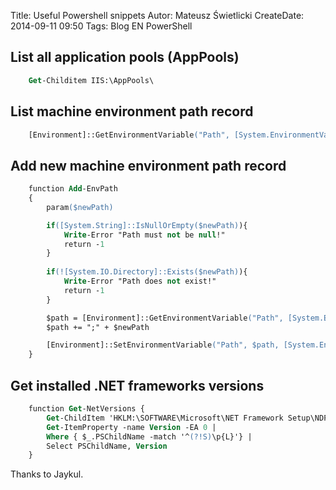 Title: Useful Powershell snippets
Autor: Mateusz Świetlicki
CreateDate: 2014-09-11 09:50
Tags:	Blog
		EN
		PowerShell

List all application pools (AppPools)
-------------------------------------

```ps
	Get-Childitem IIS:\AppPools\
```

List machine environment path record
--------------------------------------

```ps
	[Environment]::GetEnvironmentVariable("Path", [System.EnvironmentVariableTarget]::Machine).Split(";")
```

Add new machine environment path record
--------------------------------------

```ps
	function Add-EnvPath
	{
	    param($newPath)

	    if([System.String]::IsNullOrEmpty($newPath)){
	        Write-Error "Path must not be null!"
	        return -1
	    }
	    
	    if(![System.IO.Directory]::Exists($newPath)){
	        Write-Error "Path does not exist!"
	        return -1
	    }

	    $path = [Environment]::GetEnvironmentVariable("Path", [System.EnvironmentVariableTarget]::Machine)
		$path += ";" + $newPath

	    [Environment]::SetEnvironmentVariable("Path", $path, [System.EnvironmentVariableTarget]::Machine)
	}
```

Get installed .NET frameworks versions
--------------------------------------

```ps
	function Get-NetVersions {
	    Get-ChildItem 'HKLM:\SOFTWARE\Microsoft\NET Framework Setup\NDP' -recurse |
	    Get-ItemProperty -name Version -EA 0 |
	    Where { $_.PSChildName -match '^(?!S)\p{L}'} |
	    Select PSChildName, Version
	}
```

Thanks to Jaykul. [](http://stackoverflow.com/questions/3487265/powershell-to-return-versions-of-net-framework-on-a-machine)